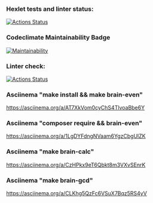 ### Hexlet tests and linter status:
[![Actions Status](https://github.com/62ng/php-project-lvl1/workflows/hexlet-check/badge.svg)](https://github.com/62ng/php-project-lvl1/actions)
### Codeclimate Maintainability Badge
[![Maintainability](https://api.codeclimate.com/v1/badges/a99a88d28ad37a79dbf6/maintainability)](https://codeclimate.com/github/codeclimate/codeclimate/maintainability)
### Linter check:
[![Actions Status](https://github.com/62ng/php-project-lvl1/workflows/linter-check/badge.svg)](https://github.com/62ng/php-project-lvl1/actions)

### Asciinema "make install && make brain-even"
https://asciinema.org/a/AT7XkVom0cyChS4TlvoaBbe6Y
### Asciinema "composer require && brain-even"
https://asciinema.org/a/1LgDYFdngNVaam6YgzCbgUlZK
### Asciinema "make brain-calc"
https://asciinema.org/a/CzHPkx9eT6Qbkt8m3VXvSEnrK
### Asciinema "make brain-gcd"
https://asciinema.org/a/CLKhg5QzFc6VSuX7Bqz5RS4yV